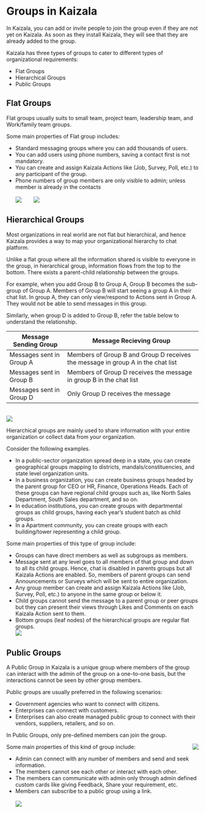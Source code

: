 # Groups in Kaizala
In Kaizala, you can add or invite people to join the group even if they are not yet on Kaizala. As soon as they install Kaizala, they will see that they are already added to the group. 

Kaizala has three types of groups to cater to different types of organizational requirements:
- Flat Groups
- Hierarchical Groups
- Public Groups

## **Flat Groups**

Flat groups usually suits to small team, project team, leadership team, and Work/family team groups. 

Some main properties of Flat group includes:

- Standard messaging groups where you can add thousands of users.
- You can add users using phone numbers, saving a contact first is not mandatory.
- You can create and assign Kaizala Actions like (Job, Survey, Poll, etc.) to any participant of the group. 
- Phone numbers of group members are only visible to admin; unless member is already in the contacts <br/>
<br/>![](Images/Groups_NothZoneSales.png)&nbsp;&nbsp;&nbsp;&nbsp;&nbsp;&nbsp;&nbsp; ![](Images/Groups_NothZoneSales2.png)

## **Hierarchical Groups**

Most organizations in real world are not flat but hierarchical, and hence Kaizala provides a way to map your organizational hierarchy to chat platform.

Unlike a flat group where all the information shared is visible to everyone in the group, in hierarchical group, information flows from the top to the bottom. There exists a parent-child relationship between the groups. 

For example, when you add Group B to Group A, Group B becomes the sub-group of Group A. Members of Group B will start seeing a group A in their chat list. In group A, they can only view/respond to Actions sent in Group A. They would not be able to send messages in this group.

Similarly, when group D is added to Group B, refer the table below to understand the relationship.

|Message Sending Group|Message Recieving Group|
|--------|--------|
|Messages sent in Group A|Members of Group B and Group D receives the message in group A in the chat list|
|Messages sent in Group B|Members of Group D receives the message in group B in the chat list|
|Messages sent in Group D|Only Group D receives the message|

<br/> ![](Images/Hierarchical1.png)

Hierarchical groups are mainly used to share information with your entire organization or collect data from your organization. 

Consider the following examples.

- In a public-sector organization spread deep in a state, you can create geographical groups mapping to districts, mandals/constituencies, and state level organization units.
-	In a business organization, you can create business groups headed by the parent group for CEO or HR, Finance, Operations Heads. Each of these groups can have regional child groups such as, like North Sales Department, South Sales department, and so on.
-	In education institutions, you can create groups with departmental groups as child groups, having each year’s student batch as child groups.
-	In a Apartment community, you can create groups with each building/tower representing a child group.

Some main properties of this type of group include: 
- Groups can have direct members as well as subgroups as members.
- Message sent at any level goes to all members of that group and down to all its child groups. Hence, chat is disabled in parents groups but all Kaizala Actions are enabled. So, members of parent groups can send Announcements or Surveys which will be sent to entire organization.
- Any group member can create and assign Kaizala Actions like (Job, Survey, Poll, etc.) to anyone in the same group or below it.
- Child groups cannot send the message to a parent group or peer groups but they can present their views through Likes and Comments on each Kaizala Action sent to them.
- Bottom groups (leaf nodes) of the hierarchical groups are regular flat groups.
<br/> ![](Images/Hierarchical2.PNG)

## **Public Groups** 

A Public Group in Kaizala is a unique group where members of the group can interact with the admin of the group on a one-to-one basis, but the interactions cannot be seen by other group members. 

Public groups are usually preferred in the following scenarios:

- Government agencies who want to connect with citizens.
- Enterprises can connect with customers.
- Enterprises can also create managed public group to connect with their vendors, suppliers, retailers, and so on.

In Public Groups, only pre-defined members can join the group.

Some main properties of this kind of group include: <img align="right" src="Images/Public1.PNG">

- Admin can connect with any number of members and send and seek information.
- The members cannot see each other or interact with each other.
- The members can communicate with admin only through admin defined custom cards like giving Feedback, Share your requirement, etc.
- Members can subscribe to a public group using a link.
<br/> <br/> 
![](Images/Public4.PNG)

